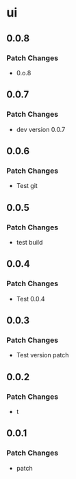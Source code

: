 # ui

## 0.0.8

### Patch Changes

- 0.o.8

## 0.0.7

### Patch Changes

- dev version 0.0.7

## 0.0.6

### Patch Changes

- Test git

## 0.0.5

### Patch Changes

- test build

## 0.0.4

### Patch Changes

- Test 0.0.4

## 0.0.3

### Patch Changes

- Test version patch

## 0.0.2

### Patch Changes

- t

## 0.0.1

### Patch Changes

- patch
